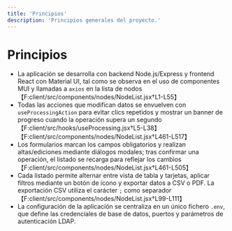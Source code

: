```yaml
---
title: 'Principios'
description: 'Principios generales del proyecto.'
---
```


# Principios

- La aplicación se desarrolla con backend Node.js/Express y frontend React con Material UI, tal como se observa en el uso de componentes MUI y llamadas a `axios` en la lista de nodos【F:client/src/components/nodes/NodeList.jsx†L1-L55】
- Todas las acciones que modifican datos se envuelven con `useProcessingAction` para evitar clics repetidos y mostrar un banner de progreso cuando la operación supera un segundo【F:client/src/hooks/useProcessing.jsx†L5-L38】【F:client/src/components/nodes/NodeList.jsx†L461-L517】
- Los formularios marcan los campos obligatorios y realizan altas/ediciones mediante diálogos modales; tras confirmar una operación, el listado se recarga para reflejar los cambios【F:client/src/components/nodes/NodeList.jsx†L461-L505】
- Cada listado permite alternar entre vista de tabla y tarjetas, aplicar filtros mediante un botón de icono y exportar datos a CSV o PDF. La exportación CSV utiliza el carácter `;` como separador【F:client/src/components/nodes/NodeList.jsx†L99-L111】
- La configuración de la aplicación se centraliza en un único fichero `.env`, que define las credenciales de base de datos, puertos y parámetros de autenticación LDAP.
